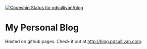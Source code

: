 [ ![Codeship Status for pdsullivan/blog](https://codeship.com/projects/8dfb0430-49af-0132-3cb9-12510178c93e/status)](https://codeship.com/projects/46147)

My Personal Blog
====
Hosted on github pages.
Check it out at http://blog.pdsullivan.com.
